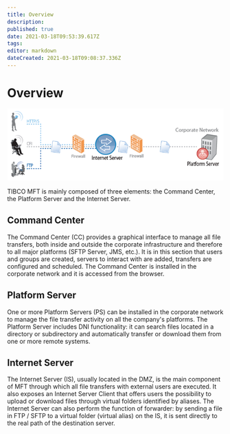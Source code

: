 ```yaml
---
title: Overview
description: 
published: true
date: 2021-03-18T09:53:39.617Z
tags: 
editor: markdown
dateCreated: 2021-03-18T09:08:37.336Z
---
```


# Overview

![mft_structure.png](/mft_structure.png)

TIBCO MFT is mainly composed of three elements: the Command Center, the Platform Server and the Internet Server.

## Command Center

The Command Center (CC) provides a graphical interface to manage all file transfers, both inside and outside the corporate infrastructure and therefore to all major platforms (SFTP Server, JMS, etc.).
It is in this section that users and groups are created, servers to interact with are added, transfers are configured and scheduled. The Command Center is installed in the corporate network and it is accessed from the browser.

## Platform Server

One or more Platform Servers (PS) can be installed in the corporate network to manage the file transfer activity on all the company's platforms. The Platform Server includes DNI functionality: it can search files located in a directory or subdirectory and automatically transfer or download them from one or more remote systems.

## Internet Server

The Internet Server (IS), usually located in the DMZ, is the main component of MFT through which all file transfers with external users are executed. It also exposes an Internet Server Client that offers users the possibility to upload or download files through virtual folders identified by aliases. The Internet Server can also perform the function of forwarder: by sending a file in FTP / SFTP to a virtual folder (virtual alias) on the IS, it is sent directly to the real path of the destination server.